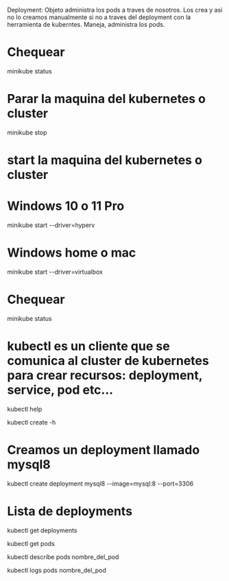Deployment: Objeto administra los pods a traves de nosotros. Los crea y asi no lo creamos manualmente si no a traves 
 del deployment con la herramienta de kuberntes.
 Maneja, administra los pods.

# Chequear
minikube status

# Parar la maquina del kubernetes o cluster
minikube stop

# start la maquina del kubernetes o cluster

# Windows 10 o 11 Pro
minikube start --driver=hyperv

# Windows home o mac
minikube start --driver=virtualbox

# Chequear
minikube status

# kubectl es un cliente que se comunica al cluster de kubernetes para crear recursos: deployment, service, pod etc...
 kubectl help
 
kubectl create -h

# Creamos un deployment llamado mysql8
kubectl create deployment mysql8 --image=mysql:8 --port=3306 

# Lista de deployments
kubectl get deployments

kubectl get pods

kubectl describe pods nombre_del_pod

kubectl logs pods nombre_del_pod


